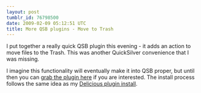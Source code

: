 ```yaml
---
layout: post
tumblr_id: 76798500
date: 2009-02-09 05:12:51 UTC
title: More QSB plugins - Move to Trash
---
```


I put together a really quick QSB plugin this evening - it adds an
action to move files to the Trash. This was another QuickSilver
convenience that I was missing.

I imagine this functionality will eventually make it into QSB proper,
but until then you can [grab the plugin
here](http://assets.nparry.com/software/google-quicksearchbox-plugins/extra_file_actions/Google-QSB-ExtraFileActions-v0.1.zip)
if you are interested. The install process follows the same idea as my
[Delicious plugin
install](/2009/02/04/delicious-plugin-for-qsb-v0-2.html).


